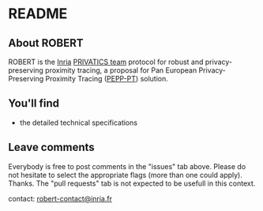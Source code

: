 # README

## About ROBERT

ROBERT is the [Inria](https://www.inria.fr/en/) [PRIVATICS team](https://team.inria.fr/privatics/) protocol for robust and privacy-preserving proximity tracing, a proposal for Pan European Privacy-Preserving Proximity Tracing ([PEPP-PT](https://www.pepp-pt.org/)) solution.

## You'll find

* the detailed technical specifications

## Leave comments

Everybody is free to post comments in the "issues" tab above. Please do not hesitate to select the appropriate flags (more than one could apply). Thanks. The "pull requests" tab is not expected to be usefull in this context.


contact: robert-contact@inria.fr
